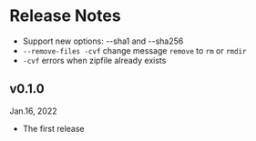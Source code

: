 Release Notes
=============

- Support new options: --sha1 and --sha256
- `--remove-files -cvf` change message `remove` to `rm` or `rmdir`
- `-cvf` errors when zipfile already exists

v0.1.0
------
Jan.16, 2022

- The first release
